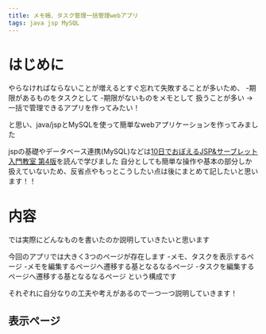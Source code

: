 ```yaml
---
title: メモ帳、タスク管理一括管理webアプリ
tags: java jsp MySQL
---
```


# はじめに
やらなければならないことが増えるとすぐ忘れて失敗することが多いため、
-期限があるものをタスクとして
-期限がないものをメモとして
扱うことが多い
→一括で管理できるアプリを作ってみたい！

と思い、java/jspとMySQLを使って簡単なwebアプリケーションを作ってみました

jspの基礎やデータベース連携(MySQL)などは[10日でおぼえるJSP&サーブレット入門教室 第4版](https://www.amazon.co.jp/10%E6%97%A5%E3%81%A7%E3%81%8A%E3%81%BC%E3%81%88%E3%82%8BJSP-%E3%82%B5%E3%83%BC%E3%83%96%E3%83%AC%E3%83%83%E3%83%88%E5%85%A5%E9%96%80%E6%95%99%E5%AE%A4-%E7%AC%AC4%E7%89%88-%E5%B1%B1%E7%94%B0-%E7%A5%A5%E5%AF%9B/dp/4798140341)を読んで学びました
自分としても簡単な操作や基本の部分しか扱えていないため、反省点やもっとこうしたい点は後にまとめて記したいと思います！！

# 内容
では実際にどんなものを書いたのか説明していきたいと思います

今回のアプリでは大きく3つのページが存在します
-メモ、タスクを表示するページ
-メモを編集するページへ遷移する基となるなるページ
-タスクを編集するページへ遷移する基となるなるページ
という構成です

それぞれに自分なりの工夫や考えがあるので一つ一つ説明していきます！

## 表示ページ

